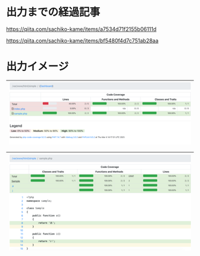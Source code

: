# 出力までの経過記事

https://qiita.com/sachiko-kame/items/a7534d71f2155b06111d

https://qiita.com/sachiko-kame/items/bf5480f4d7c751ab28aa


# 出力イメージ

|<img width=600px src="https://github.com/sachiko-kame/samplePHPTest/blob/main/%E3%82%B9%E3%82%AF%E3%83%AA%E3%83%BC%E3%83%B3%E3%82%B7%E3%83%A7%E3%83%83%E3%83%88%202021-03-04%2023.20.21.png">|
|:-:|

|<img width=600px src="https://github.com/sachiko-kame/samplePHPTest/blob/main/%E3%82%B9%E3%82%AF%E3%83%AA%E3%83%BC%E3%83%B3%E3%82%B7%E3%83%A7%E3%83%83%E3%83%88%202021-03-04%2023.20.33.png">|
|:-:|
